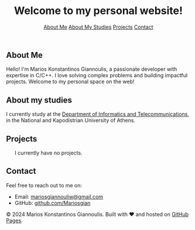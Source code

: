     
</head>
<body>
    <header>
        <h1>Welcome to my personal website!</h1>
        <nav>
            <a href="#about">About Me</a>
            <a href="#studies">About My Studies</a>
            <a href="#projects">Projects</a>
            <a href="#contact">Contact</a>
        </nav>
    </header>
    <section id="about">
        <h2>About Me</h2>
        <p>Hello! I'm Marios Konstantinos Giannoulis, a passionate developer with expertise in C/C++. I love solving complex problems and building impactful projects. Welcome to my personal space on the web!</p>
    </section>
    <section id="studies">
        <h2>About my studies</h2>
    I currently study at the <a href="https://www.di.uoa.gr/" target="_blank">Department of Informatics and Telecommunications</a>, in the National and Kapodistrian University of Athens.
    </section>
    <section id="projects">
        <h2>Projects</h2>
        <ul>
           I currently have no projects.
        </ul>
    </section>
    <section id="contact">
        <h2>Contact</h2>
        <p>Feel free to reach out to me on:</p>
        <ul>
            <li>Email: <a href="mailto:mariosgiannouliw@gmail.com">mariosgiannouliw@gmail.com</a></li>
            <li>GitHub: <a href="https://github.com/Mariosgian" target="_blank">github.com/Mariosgian</a></li>
        </ul>
    </section>
    <footer>
        <p>&copy; 2024 Marios Konstantinos Giannoulis. Built with ❤️ and hosted on <a href="https://pages.github.com/" target="_blank">GitHub Pages</a>.</p>
    </footer>
</body>
</html>
